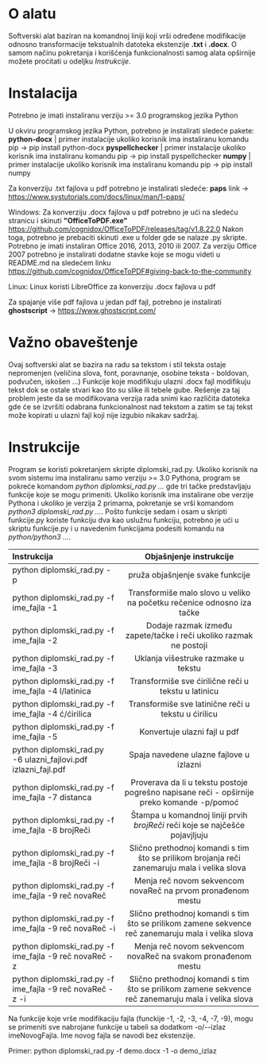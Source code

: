 # O alatu

Softverski alat baziran na komandnoj liniji koji vrši određene modifikacije odnosno transformacije tekstualnih
datoteka ekstenzije __.txt__ i __.docx__. O samom načinu pokretanja i korišćenja funkcionalnosti samog alata
opširnije možete proćitati u odeljku *Instrukcije*.

# Instalacija 

Potrebno je imati instaliranu verziju >= 3.0  programskog jezika Python 

U okviru programskog jezika Python, potrebno je instalirati sledeće pakete:
__python-docx__ | primer instalacije ukoliko korisnik ima instaliranu komandu pip -> pip install python-docx
__pyspellchecker__ | primer instalacije ukoliko korisnik ima instaliranu komandu pip -> pip install pyspellchecker
__numpy__ | primer instalacije ukoliko korisnik ima instaliranu komandu pip -> pip install numpy

Za konverziju .txt fajlova u pdf potrebno je instalirati sledeće:
__paps__ link -> https://www.systutorials.com/docs/linux/man/1-paps/

Windows:
Za konverziju .docx fajlova u pdf potrebno je ući na sledeću stranicu i skinuti __"OfficeToPDF.exe"__
https://github.com/cognidox/OfficeToPDF/releases/tag/v1.8.22.0
Nakon toga, potrebno je prebaciti skinuti .exe u folder gde se nalaze .py skripte.
Potrebno je imati instaliran Office 2016, 2013, 2010 ili 2007. Za verziju Office 2007 potrebno je instalirati dodatne 
stavke koje se mogu videti u README.md na sledećem linku https://github.com/cognidox/OfficeToPDF#giving-back-to-the-community

Linux: 
Linux koristi LibreOffice za konverziju .docx fajlova u pdf

Za spajanje više pdf fajlova u jedan pdf fajl, potrebno je instalirati __ghostscript__ -> https://www.ghostscript.com/

# Važno obaveštenje

Ovaj softverski alat se bazira na radu sa tekstom i stil teksta ostaje nepromenjen (veličina slova, font, poravnanje, osobine teksta - boldovan, podvučen, iskošen ...) 
Funkcije koje modifikuju ulazni .docx fajl modifikuju tekst dok se ostale stvari kao što su slike ili
tebele gube. Rešenje za taj problem jeste da se modifikovana verzija rada snimi kao različita datoteka gde će se izvršiti odabrana funkcionalnost nad tekstom
a zatim se taj tekst može kopirati u ulazni fajl koji nije izgubio nikakav sadržaj.

# Instrukcije 

Program se koristi pokretanjem skripte diplomski_rad.py. Ukoliko korisnik na svom sistemu ima instaliranu samo verziju >= 3.0 Pythona, program se pokreće
komandom *python diplomksi_rad.py ...* gde tri tačke predstavljaju funkcije koje se mogu primeniti. Ukoliko korisnik ima instalirane obe verzije Pythona
i ukoliko je verzija 2 primarna, pokretanje se vrši komandom *python3 diplomski_rad.py ...*. Pošto funkcije sedam i osam u skripti funkcije.py koriste funkciju dva kao 
uslužnu funkciju, potrebno je ući u skriptu funkcije.py i u navedenim funkcijama podesiti komandu na *python/python3 ...*.

| Instrukcija                |      Objašnjenje instrukcije     |
|:--------------------------|:--------------------------------:|
| python diplomski_rad.py -p | pruža objašnjenje svake funkcije |  
| python diplomski_rad.py -f ime_fajla -1            | Transformiše malo slovo u veliko na početku rečenice odnosno iza tačke |
| python diplomski_rad.py -f ime_fajla -2            | Dodaje razmak između zapete/tačke i reči ukoliko razmak ne postoji     |
| python diplomski_rad.py -f ime_fajla -3            | Uklanja višestruke razmake u tekstu                                    |
| python diplomski_rad.py -f ime_fajla -4 l/latinica | Transformiše sve ćirilične reči u tekstu u latinicu                    |
| python diplomski_rad.py -f ime_fajla -4 ć/ćirilica | Transformiše sve latinične reči u tekstu u ćirilicu                    |
| python diplomski_rad.py -f ime_fajla -5                        | Konvertuje ulazni fajl u pdf                               |
| python diplomski_rad.py -6 ulazni_fajlovi.pdf izlazni_fajl.pdf | Spaja navedene ulazne fajlove u izlazni                    |
| python diplomski_rad.py -f ime_fajla -7 distanca               | Proverava da li u tekstu postoje pogrešno napisane reči - opširnije preko komande -p/pomoć | 
| python diplomksi_rad.py -f ime_fajla -8 brojReči               | Štampa u komandnoj liniji prvih *brojReči* reči koje se najčešće pojavjljuju |
| python diplomski_rad.py -f ime_fajla -8 brojReči -i            | Slično prethodnoj komandi s tim što se prilikom brojanja reči zanemaruju mala i velika slova |
| python diplomski_rad.py -f ime_fajla -9 reč novaReč            | Menja reč novom sekvencom novaReč na prvom pronađenom mestu |
| python diplomski_rad.py -f ime_fajla -9 reč novaReč -i         | Slično prethodnoj komandi s tim što se prilikom zamene sekvence reč zanemaruju mala i velika slova |
| python diplomski_rad.py -f ime_fajla -9 reč novaReč -z         | Menja reč novom sekvencom novaReč na svakom pronađenom mestu |
| python diplomski_rad.py -f ime_fajla -9 reč novaReč -z -i      | Slično prethodnoj komandi s tim što se prilikom zamene sekvence reč zanemaruju mala i velika slova  

Na funkcije koje vrše modifikaciju fajla (funckije -1, -2, -3, -4, -7, -9), mogu se primeniti sve nabrojane funkcije u tabeli sa dodatkom -o/--izlaz imeNovogFajla.
Ime novog fajla se navodi bez ekstenzije.

Primer: python diplomski_rad.py -f demo.docx -1 -o demo_izlaz 
